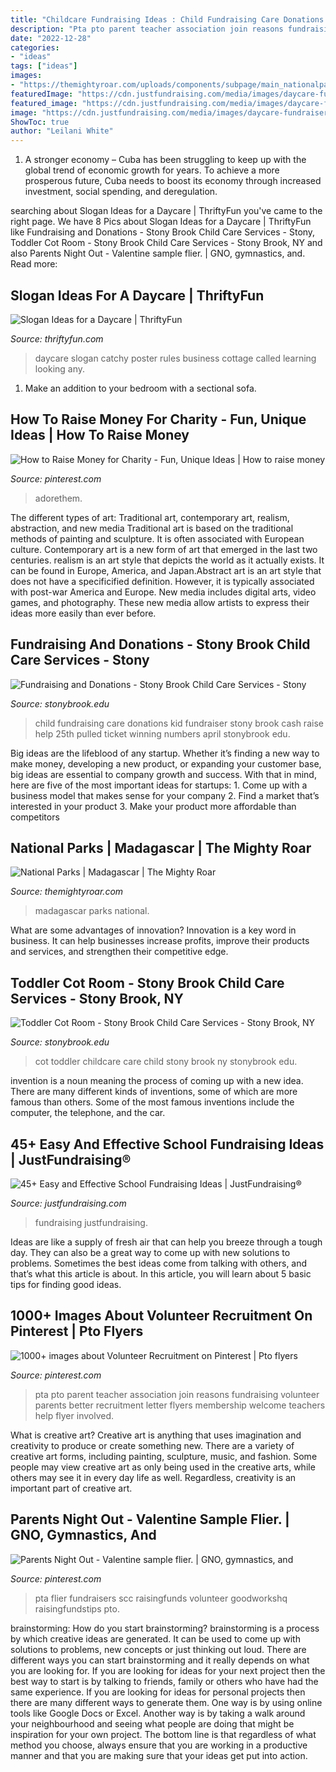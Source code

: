```yaml
---
title: "Childcare Fundraising Ideas : Child Fundraising Care Donations Kid Fundraiser Stony Brook Cash Raise Help 25th Pulled Ticket Winning Numbers April Stonybrook Edu"
description: "Pta pto parent teacher association join reasons fundraising volunteer parents better recruitment letter flyers membership welcome teachers help flyer involved"
date: "2022-12-28"
categories:
- "ideas"
tags: ["ideas"]
images:
- "https://themightyroar.com/uploads/components/subpage/main_nationalparksmadagascar-601c0fc8d60a2.jpg"
featuredImage: "https://cdn.justfundraising.com/media/images/daycare-fundraisers.jpg"
featured_image: "https://cdn.justfundraising.com/media/images/daycare-fundraisers.jpg"
image: "https://cdn.justfundraising.com/media/images/daycare-fundraisers.jpg"
ShowToc: true
author: "Leilani White"
---
```



1. A stronger economy – Cuba has been struggling to keep up with the global trend of economic growth for years. To achieve a more prosperous future, Cuba needs to boost its economy through increased investment, social spending, and deregulation.

	

		
searching about Slogan Ideas for a Daycare | ThriftyFun you've came to the right page. We have 8 Pics about Slogan Ideas for a Daycare | ThriftyFun like Fundraising and Donations - Stony Brook Child Care Services - Stony, Toddler Cot Room - Stony Brook Child Care Services - Stony Brook, NY and also Parents Night Out - Valentine sample flier. | GNO, gymnastics, and. Read more:
		
    
## Slogan Ideas For A Daycare | ThriftyFun

<img loading=lazy src="https://img.thrfun.com/img/105/659/catchy_slogan_for_daycare_business_l.jpg" onerror="this.onerror=null;this.src='https://tse2.mm.bing.net/th?id=OIP.-hQ5BFzNfjm2DVn5JXI3HAHaNK&amp;pid=15.1';" alt="Slogan Ideas for a Daycare | ThriftyFun">

_Source: thriftyfun.com_

>daycare slogan catchy poster rules business cottage called learning looking any. 

	

1. Make an addition to your bedroom with a sectional sofa.

    
## How To Raise Money For Charity - Fun, Unique Ideas | How To Raise Money

<img loading=lazy src="https://i.pinimg.com/originals/13/12/72/1312721908912ad4d7a598f826b5232b.jpg" onerror="this.onerror=null;this.src='https://tse4.mm.bing.net/th?id=OIP.K5TN1rLFneyo_-C7oRTgiAHaSh&amp;pid=15.1';" alt="How to Raise Money for Charity - Fun, Unique Ideas | How to raise money">

_Source: pinterest.com_

>adorethem. 

	

The different types of art: Traditional art, contemporary art, realism, abstraction, and new media
Traditional art is based on the traditional methods of painting and sculpture. It is often associated with European culture. Contemporary art is a new form of art that emerged in the last two centuries. realism is an art style that depicts the world as it actually exists. It can be found in Europe, America, and Japan.Abstract art is an art style that does not have a specificified definition. However, it is typically associated with post-war America and Europe. New media includes digital arts, video games, and photography. These new media allow artists to express their ideas more easily than ever before.

    
## Fundraising And Donations - Stony Brook Child Care Services - Stony

<img loading=lazy src="https://www.stonybrook.edu/childcare/images/cash4kids.jpg" onerror="this.onerror=null;this.src='https://tse2.mm.bing.net/th?id=OIP.bDavwIGMZB67kB1mMOxDhAHaDh&amp;pid=15.1';" alt="Fundraising and Donations - Stony Brook Child Care Services - Stony">

_Source: stonybrook.edu_

>child fundraising care donations kid fundraiser stony brook cash raise help 25th pulled ticket winning numbers april stonybrook edu. 

	

Big ideas are the lifeblood of any startup. Whether it’s finding a new way to make money, developing a new product, or expanding your customer base, big ideas are essential to company growth and success. With that in mind, here are five of the most important ideas for startups: 1. Come up with a business model that makes sense for your company 2. Find a market that’s interested in your product 3. Make your product more affordable than competitors 
    
## National Parks | Madagascar | The Mighty Roar

<img loading=lazy src="https://themightyroar.com/uploads/components/subpage/main_nationalparksmadagascar-601c0fc8d60a2.jpg" onerror="this.onerror=null;this.src='https://tse3.mm.bing.net/th?id=OIP.g-O12mQqp3yPch07O_9PngHaKO&amp;pid=15.1';" alt="National Parks | Madagascar | The Mighty Roar">

_Source: themightyroar.com_

>madagascar parks national. 

	

What are some advantages of innovation?
Innovation is a key word in business. It can help businesses increase profits, improve their products and services, and strengthen their competitive edge.

    
## Toddler Cot Room - Stony Brook Child Care Services - Stony Brook, NY

<img loading=lazy src="https://www.stonybrook.edu/childcare/images/panoramas/toddler-cot-room.jpg" onerror="this.onerror=null;this.src='https://tse2.mm.bing.net/th?id=OIP.tbJOntSkJORo7_95pthBKgHaEB&amp;pid=15.1';" alt="Toddler Cot Room - Stony Brook Child Care Services - Stony Brook, NY">

_Source: stonybrook.edu_

>cot toddler childcare care child stony brook ny stonybrook edu. 

	

invention is a noun meaning the process of coming up with a new idea. There are many different kinds of inventions, some of which are more famous than others. Some of the most famous inventions include the computer, the telephone, and the car.

    
## 45+ Easy And Effective School Fundraising Ideas | JustFundraising®

<img loading=lazy src="https://cdn.justfundraising.com/media/images/daycare-fundraisers.jpg" onerror="this.onerror=null;this.src='https://tse4.mm.bing.net/th?id=OIP.fxNeMj8Y7dW9nWREb5lkYQHaEJ&amp;pid=15.1';" alt="45+ Easy and Effective School Fundraising Ideas | JustFundraising®">

_Source: justfundraising.com_

>fundraising justfundraising. 

	

Ideas are like a supply of fresh air that can help you breeze through a tough day. They can also be a great way to come up with new solutions to problems. Sometimes the best ideas come from talking with others, and that’s what this article is about. In this article, you will learn about 5 basic tips for finding good ideas.

    
## 1000+ Images About Volunteer Recruitment On Pinterest | Pto Flyers

<img loading=lazy src="https://s-media-cache-ak0.pinimg.com/736x/3a/90/a4/3a90a4b08f8b1c240601765344d17814.jpg" onerror="this.onerror=null;this.src='https://tse3.mm.bing.net/th?id=OIP.lmeSO0U-_OT3V2UewkS6LAHaKa&amp;pid=15.1';" alt="1000+ images about Volunteer Recruitment on Pinterest | Pto flyers">

_Source: pinterest.com_

>pta pto parent teacher association join reasons fundraising volunteer parents better recruitment letter flyers membership welcome teachers help flyer involved. 

	

What is creative art?
Creative art is anything that uses imagination and creativity to produce or create something new. There are a variety of creative art forms, including painting, sculpture, music, and fashion. Some people may view creative art as only being used in the creative arts, while others may see it in every day life as well. Regardless, creativity is an important part of creative art.

    
## Parents Night Out - Valentine Sample Flier. | GNO, Gymnastics, And

<img loading=lazy src="https://s-media-cache-ak0.pinimg.com/736x/64/02/66/64026627f7bf94802e5d610a54e00ee5.jpg" onerror="this.onerror=null;this.src='https://tse3.mm.bing.net/th?id=OIP.KNUKHxMICfSSfMRmysnx0AHaJl&amp;pid=15.1';" alt="Parents Night Out - Valentine sample flier. | GNO, gymnastics, and">

_Source: pinterest.com_

>pta flier fundraisers scc raisingfunds volunteer goodworkshq raisingfundstips pto. 

	

brainstorming: How do you start brainstorming?
brainstorming is a process by which creative ideas are generated. It can be used to come up with solutions to problems, new concepts or just thinking out loud. There are different ways you can start brainstorming and it really depends on what you are looking for. If you are looking for ideas for your next project then the best way to start is by talking to friends, family or others who have had the same experience. If you are looking for ideas for personal projects then there are many different ways to generate them. One way is by using online tools like Google Docs or Excel. Another way is by taking a walk around your neighbourhood and seeing what people are doing that might be inspiration for your own project. The bottom line is that regardless of what method you choose, always ensure that you are working in a productive manner and that you are making sure that your ideas get put into action.

